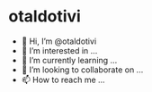 # otaldotivi
- 👋 Hi, I’m @otaldotivi
- 👀 I’m interested in ...
- 🌱 I’m currently learning ...
- 💞️ I’m looking to collaborate on ...
- 📫 How to reach me ...

<!---
otaldotivir/otaldotivir is a ✨ special ✨ repository because its `README.md` (this file) appears on your GitHub profile.
You can click the Preview link to take a look at your changes.
--->
